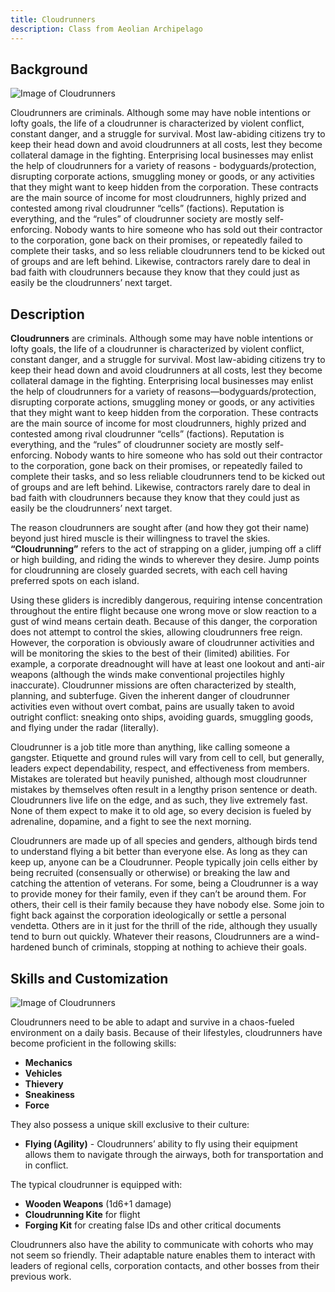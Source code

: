 ```yaml
---
title: Cloudrunners
description: Class from Aeolian Archipelago
---
```


## Background

![Image of Cloudrunners](../../../assets/archipelago/cloudrunner.png)

Cloudrunners are criminals. Although some may have noble intentions or lofty goals, the life of a cloudrunner is characterized by violent conflict, constant danger, and a struggle for survival. Most law-abiding citizens try to keep their head down and avoid cloudrunners at all costs, lest they become collateral damage in the fighting. Enterprising local businesses may enlist the help of cloudrunners for a variety of reasons - bodyguards/protection, disrupting corporate actions, smuggling money or goods, or any activities that they might want to keep hidden from the corporation. These contracts are the main source of income for most cloudrunners, highly prized and contested among rival cloudrunner “cells” (factions). Reputation is everything, and the “rules” of cloudrunner society are mostly self-enforcing. Nobody wants to hire someone who has sold out their contractor to the corporation, gone back on their promises, or repeatedly failed to complete their tasks, and so less reliable cloudrunners tend to be kicked out of groups and are left behind. Likewise, contractors rarely dare to deal in bad faith with cloudrunners because they know that they could just as easily be the cloudrunners’ next target.


## Description
**Cloudrunners** are criminals. Although some may have noble intentions or lofty goals, the life of a cloudrunner is characterized by violent conflict, constant danger, and a struggle for survival. Most law-abiding citizens try to keep their head down and avoid cloudrunners at all costs, lest they become collateral damage in the fighting. Enterprising local businesses may enlist the help of cloudrunners for a variety of reasons—bodyguards/protection, disrupting corporate actions, smuggling money or goods, or any activities that they might want to keep hidden from the corporation. These contracts are the main source of income for most cloudrunners, highly prized and contested among rival cloudrunner “cells” (factions). Reputation is everything, and the “rules” of cloudrunner society are mostly self-enforcing. Nobody wants to hire someone who has sold out their contractor to the corporation, gone back on their promises, or repeatedly failed to complete their tasks, and so less reliable cloudrunners tend to be kicked out of groups and are left behind. Likewise, contractors rarely dare to deal in bad faith with cloudrunners because they know that they could just as easily be the cloudrunners’ next target.

The reason cloudrunners are sought after (and how they got their name) beyond just hired muscle is their willingness to travel the skies. **“Cloudrunning”** refers to the act of strapping on a glider, jumping off a cliff or high building, and riding the winds to wherever they desire. Jump points for cloudrunning are closely guarded secrets, with each cell having preferred spots on each island. 

Using these gliders is incredibly dangerous, requiring intense concentration throughout the entire flight because one wrong move or slow reaction to a gust of wind means certain death. Because of this danger, the corporation does not attempt to control the skies, allowing cloudrunners free reign. However, the corporation is obviously aware of cloudrunner activities and will be monitoring the skies to the best of their (limited) abilities. For example, a corporate dreadnought will have at least one lookout and anti-air weapons (although the winds make conventional projectiles highly inaccurate). Cloudrunner missions are often characterized by stealth, planning, and subterfuge. Given the inherent danger of cloudrunner activities even without overt combat, pains are usually taken to avoid outright conflict: sneaking onto ships, avoiding guards, smuggling goods, and flying under the radar (literally). 

Cloudrunner is a job title more than anything, like calling someone a gangster. Etiquette and ground rules will vary from cell to cell, but generally, leaders expect dependability, respect, and effectiveness from members. Mistakes are tolerated but heavily punished, although most cloudrunner mistakes by themselves often result in a lengthy prison sentence or death. Cloudrunners live life on the edge, and as such, they live extremely fast. None of them expect to make it to old age, so every decision is fueled by adrenaline, dopamine, and a fight to see the next morning. 

Cloudrunners are made up of all species and genders, although birds tend to understand flying a bit better than everyone else. As long as they can keep up, anyone can be a Cloudrunner. People typically join cells either by being recruited (consensually or otherwise) or breaking the law and catching the attention of veterans. For some, being a Cloudrunner is a way to provide money for their family, even if they can’t be around them. For others, their cell is their family because they have nobody else. Some join to fight back against the corporation ideologically or settle a personal vendetta. Others are in it just for the thrill of the ride, although they usually tend to burn out quickly. Whatever their reasons, Cloudrunners are a wind-hardened bunch of criminals, stopping at nothing to achieve their goals.

## Skills and Customization

![Image of Cloudrunners](../../../assets/archipelago/cloudrunners-et-archipelago.png)

Cloudrunners need to be able to adapt and survive in a chaos-fueled environment on a daily basis. Because of their lifestyles, cloudrunners have become proficient in the following skills:

- **Mechanics**
- **Vehicles**
- **Thievery**
- **Sneakiness**
- **Force**

They also possess a unique skill exclusive to their culture:

- **Flying (Agility)** - Cloudrunners’ ability to fly using their equipment allows them to navigate through the airways, both for transportation and in conflict.

The typical cloudrunner is equipped with:

- **Wooden Weapons** (1d6+1 damage)
- **Cloudrunning Kite** for flight
- **Forging Kit** for creating false IDs and other critical documents

Cloudrunners also have the ability to communicate with cohorts who may not seem so friendly. Their adaptable nature enables them to interact with leaders of regional cells, corporation contacts, and other bosses from their previous work.
